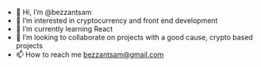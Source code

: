 - 👋 Hi, I’m @bezzantsam
- 👀 I’m interested in cryptocurrency and front end development
- 🌱 I’m currently learning React
- 💞️ I’m looking to collaborate on projects with a good cause, crypto based projects
- 📫 How to reach me bezzantsam@gmail.com 

<!---
bezzantsam/bezzantsam is a ✨ special ✨ repository because its `README.md` (this file) appears on your GitHub profile.
You can click the Preview link to take a look at your changes.
--->

